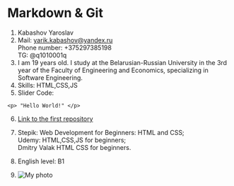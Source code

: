 # Markdown & Git
1. Kabashov Yaroslav
2. Mail: yarik.kabashov@yandex.ru  
Phone number: +375297385198  
TG: @q1010001q  
3. I am 19 years old. I study at the Belarusian-Russian University in the 3rd year of the Faculty of Engineering and Economics, specializing in Software Engineering.
4. Skills: HTML,CSS,JS
5. Slider Code:
```
<p> "Hello World!" </p>
```
6. [Link to the first repository](https://github.com/JordanHit/SVCHVS)
7. Stepik: Web Development for Beginners: HTML and CSS;  
Udemy: HTML,CSS,JS for beginners;   
Dmitry Valak HTML CSS for beginners.  
  
8. English level: B1
9. ![My photo](https://github.com/JordanHit/SVCHVS/blob/Lab1/IMG_4583.png)
